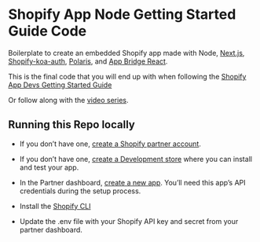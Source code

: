 # Shopify App Node Getting Started Guide Code

Boilerplate to create an embedded Shopify app made with Node, [Next.js](https://nextjs.org/), [Shopify-koa-auth](https://github.com/Shopify/quilt/tree/master/packages/koa-shopify-auth), [Polaris](https://github.com/Shopify/polaris-react), and [App Bridge React](https://shopify.dev/tools/app-bridge/react-components).

This is the final code that you will end up with when following the [Shopify App Devs Getting Started Guide](https://shopify.dev/apps/getting-started/create)

Or follow along with the [video series](https://www.youtube.com/playlist?list=PLvQF73bM4-5V0us7GNBsvSpEvyc8hw__2).

## Running this Repo locally

- If you don’t have one, [create a Shopify partner account](https://partners.shopify.com/signup).
- If you don’t have one, [create a Development store](https://help.shopify.com/en/partners/dashboard/development-stores#create-a-development-store) where you can install and test your app.
- In the Partner dashboard, [create a new app](https://help.shopify.com/en/api/tools/partner-dashboard/your-apps#create-a-new-app). You’ll need this app’s API credentials during the setup process.

- Install the [Shopify CLI](https://shopify.dev/apps/tools/cli/installation)
- Update the .env file with your Shopify API key and secret from your partner dashboard.
